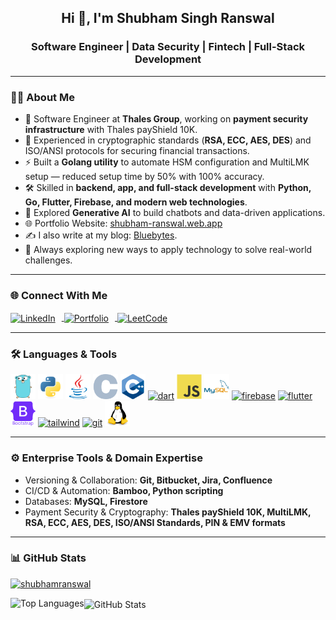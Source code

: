 <h2 align="center">Hi 👋, I'm Shubham Singh Ranswal</h2>
<h3 align="center">Software Engineer | Data Security | Fintech | Full-Stack Development</h3>

---

### 👨‍💻 About Me
- 💼 Software Engineer at **Thales Group**, working on **payment security infrastructure** with Thales payShield 10K.  
- 🔐 Experienced in cryptographic standards (**RSA, ECC, AES, DES**) and ISO/ANSI protocols for securing financial transactions.  
- ⚡ Built a **Golang utility** to automate HSM configuration and MultiLMK setup — reduced setup time by 50% with 100% accuracy.  
- 🛠️ Skilled in **backend, app, and full-stack development** with **Python, Go, Flutter, Firebase, and modern web technologies**.  
- 🤖 Explored **Generative AI** to build chatbots and data-driven applications.  
- 🌐 Portfolio Website: [shubham-ranswal.web.app](https://shubham-ranswal.web.app/)  
- ✍️ I also write at my blog: [Bluebytes](http://shubham-ranswal.web.app/bluebytes).  
- 🌱 Always exploring new ways to apply technology to solve real-world challenges.  

---

### 🌐 Connect With Me
<p align="left">
  <a href="https://linkedin.com/in/shubhamranswal" target="blank">
    <img src="https://upload.wikimedia.org/wikipedia/commons/c/ca/LinkedIn_logo_initials.png" alt="LinkedIn" height="40" width="40" style="vertical-align:middle; margin-right: 10px;" />
  </a>
  <a href="https://shubham-ranswal.web.app/" target="blank">
    <img src="https://shubham-ranswal.web.app/portfolio_utilities/images/code.png" alt="Portfolio" height="40" width="40" style="vertical-align:middle; margin-right: 10px;" />
  </a>
  <a href="https://leetcode.com/shubhamranswal" target="blank">
    <img src="https://upload.wikimedia.org/wikipedia/commons/1/19/LeetCode_logo_black.png" alt="LeetCode" height="40" width="40" style="vertical-align:middle;" />
  </a>
</p>

---

### 🛠️ Languages & Tools
<p align="left">
<a href="https://golang.org/" target="_blank"><img src="https://raw.githubusercontent.com/devicons/devicon/master/icons/go/go-original.svg" alt="go" width="40" height="40"/></a>
<a href="https://www.python.org" target="_blank"><img src="https://raw.githubusercontent.com/devicons/devicon/master/icons/python/python-original.svg" alt="python" width="40" height="40"/></a>
<a href="https://www.java.com" target="_blank"><img src="https://raw.githubusercontent.com/devicons/devicon/master/icons/java/java-original.svg" alt="java" width="40" height="40"/></a>
<a href="https://www.cprogramming.com/" target="_blank"><img src="https://raw.githubusercontent.com/devicons/devicon/master/icons/c/c-original.svg" alt="c" width="40" height="40"/></a>
<a href="https://www.w3schools.com/cpp/" target="_blank"><img src="https://raw.githubusercontent.com/devicons/devicon/master/icons/cplusplus/cplusplus-original.svg" alt="cplusplus" width="40" height="40"/></a>
<a href="https://dart.dev" target="_blank"><img src="https://www.vectorlogo.zone/logos/dartlang/dartlang-icon.svg" alt="dart" width="40" height="40"/></a>
<a href="https://developer.mozilla.org/en-US/docs/Web/JavaScript" target="_blank"><img src="https://raw.githubusercontent.com/devicons/devicon/master/icons/javascript/javascript-original.svg" alt="javascript" width="40" height="40"/></a>
<a href="https://www.mysql.com/" target="_blank"><img src="https://raw.githubusercontent.com/devicons/devicon/master/icons/mysql/mysql-original-wordmark.svg" alt="mysql" width="40" height="40"/></a>
<a href="https://firebase.google.com/" target="_blank"><img src="https://www.vectorlogo.zone/logos/firebase/firebase-icon.svg" alt="firebase" width="40" height="40"/></a>
<a href="https://flutter.dev" target="_blank"><img src="https://www.vectorlogo.zone/logos/flutterio/flutterio-icon.svg" alt="flutter" width="40" height="40"/></a>
<a href="https://getbootstrap.com" target="_blank"><img src="https://raw.githubusercontent.com/devicons/devicon/master/icons/bootstrap/bootstrap-plain-wordmark.svg" alt="bootstrap" width="40" height="40"/></a>
<a href="https://tailwindcss.com/" target="_blank"><img src="https://www.vectorlogo.zone/logos/tailwindcss/tailwindcss-icon.svg" alt="tailwind" width="40" height="40"/></a>
<a href="https://git-scm.com/" target="_blank"><img src="https://www.vectorlogo.zone/logos/git-scm/git-scm-icon.svg" alt="git" width="40" height="40"/></a>
<a href="https://www.linux.org/" target="_blank"><img src="https://raw.githubusercontent.com/devicons/devicon/master/icons/linux/linux-original.svg" alt="linux" width="40" height="40"/></a>
</p>

---

### ⚙️ Enterprise Tools & Domain Expertise
- Versioning & Collaboration: **Git, Bitbucket, Jira, Confluence**  
- CI/CD & Automation: **Bamboo, Python scripting**  
- Databases: **MySQL, Firestore**  
- Payment Security & Cryptography: **Thales payShield 10K, MultiLMK, RSA, ECC, AES, DES, ISO/ANSI Standards, PIN & EMV formats**  

---

### 📊 GitHub Stats
<p align="left"> <a href="https://github.com/ryo-ma/github-profile-trophy"><img src="https://github-profile-trophy.vercel.app/?username=shubhamranswal" alt="shubhamranswal" /></a> </p>

<p>
  <img align="left" src="https://github-readme-stats.vercel.app/api/top-langs?username=shubhamranswal&show_icons=true&locale=en&layout=compact" alt="Top Languages" />
</p>

<p>
  <img align="center" src="https://github-readme-stats.vercel.app/api?username=shubhamranswal&show_icons=true&locale=en" alt="GitHub Stats" />
</p>

